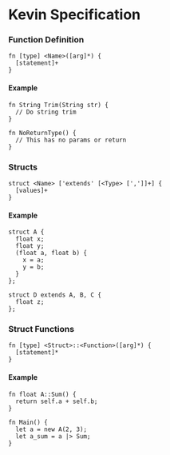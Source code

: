 # Kevin Specification

### Function Definition

```
fn [type] <Name>([arg]*) {
  [statement]+
}
```

#### Example

```
fn String Trim(String str) {
  // Do string trim
}

fn NoReturnType() {
  // This has no params or return
}
```

### Structs

```
struct <Name> ['extends' [<Type> [',']]+] {
  [values]+
}
```

#### Example

```
struct A {
  float x;
  float y;
  (float a, float b) {
    x = a;
    y = b;
  }
};
```

```
struct D extends A, B, C {
  float z;
};
```

### Struct Functions

```
fn [type] <Struct>::<Function>([arg]*) {
  [statement]*
}
```

#### Example

```
fn float A::Sum() {
  return self.a + self.b;
}
```

```
fn Main() {
  let a = new A(2, 3);
  let a_sum = a |> Sum;
}
```
